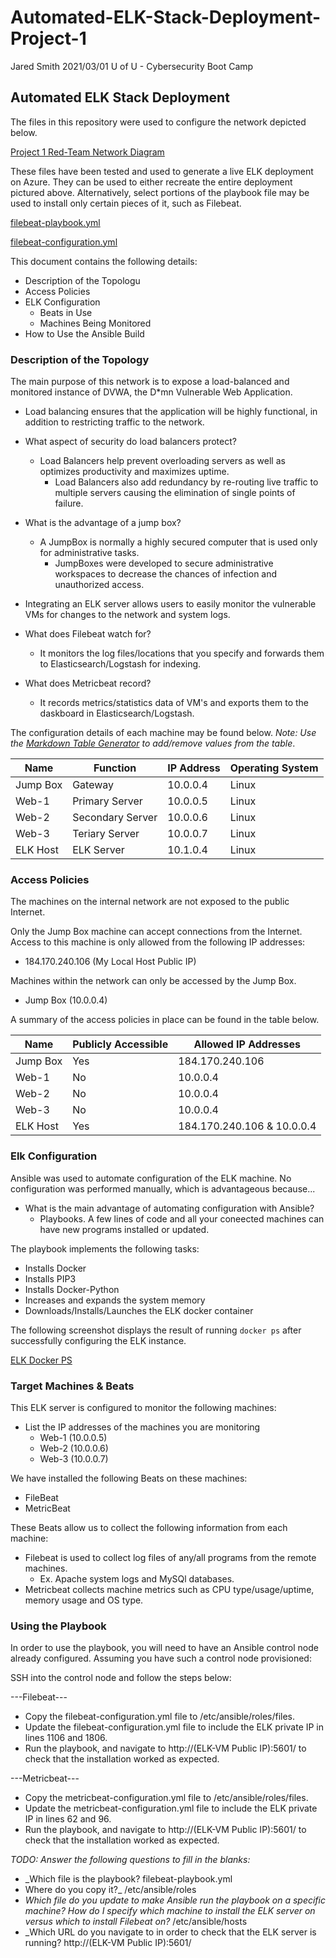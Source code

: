 # Automated-ELK-Stack-Deployment-Project-1

Jared Smith
2021/03/01
U of U - Cybersecurity Boot Camp

## Automated ELK Stack Deployment

The files in this repository were used to configure the network depicted below.

[Project 1 Red-Team Network Diagram](https://github.com/Horrizon8/UofU-BootCamp/blob/main/ELK%20Project/Diagrams/Diagram.png)

These files have been tested and used to generate a live ELK deployment on Azure. They can be used to either recreate the entire deployment pictured above. Alternatively, select portions of the playbook file may be used to install only certain pieces of it, such as Filebeat.

[filebeat-playbook.yml](https://github.com/Horrizon8/UofU-BootCamp/blob/main/ELK%20Project/Ansible/filebeat_playbook.yml)

[filebeat-configuration.yml](https://github.com/Horrizon8/UofU-BootCamp/blob/main/ELK%20Project/Ansible/filebeat-configuration.yml)

This document contains the following details:
- Description of the Topologu
- Access Policies
- ELK Configuration
  - Beats in Use
  - Machines Being Monitored
- How to Use the Ansible Build


### Description of the Topology

The main purpose of this network is to expose a load-balanced and monitored instance of DVWA, the D*mn Vulnerable Web Application.

- Load balancing ensures that the application will be highly functional, in addition to restricting traffic to the network.

- What aspect of security do load balancers protect? 
  - Load Balancers help prevent overloading servers as well as optimizes productivity and maximizes uptime. 
	- Load Balancers also add redundancy by re-routing live traffic to multiple servers causing the elimination of single points of failure.

- What is the advantage of a jump box?
  - A JumpBox is normally a highly secured computer that is used only for administrative tasks. 
	- JumpBoxes were developed to secure administrative workspaces to decrease the chances of infection and unauthorized access.

- Integrating an ELK server allows users to easily monitor the vulnerable VMs for changes to the network and system logs.
  
- What does Filebeat watch for?
  - It monitors the log files/locations that you specify and forwards them to Elasticsearch/Logstash for indexing.
 
- What does Metricbeat record?
  - It records metrics/statistics data of VM's and exports them to the daskboard in Elasticsearch/Logstash.

The configuration details of each machine may be found below.
_Note: Use the [Markdown Table Generator](http://www.tablesgenerator.com/markdown_tables) to add/remove values from the table_.

| Name     | Function | IP Address | Operating System |
|----------|----------|------------|------------------|
| Jump Box | Gateway  | 10.0.0.4   | Linux            |
| Web-1    | Primary Server | 10.0.0.5   | Linux            |
| Web-2    | Secondary Server | 10.0.0.6   | Linux            |
| Web-3    | Teriary Server | 10.0.0.7   | Linux            |
| ELK Host | ELK Server | 10.1.0.4 | Linux |
### Access Policies

The machines on the internal network are not exposed to the public Internet. 

Only the Jump Box machine can accept connections from the Internet. Access to this machine is only allowed from the following IP addresses:
- 184.170.240.106 (My Local Host Public IP)

Machines within the network can only be accessed by the Jump Box.
- Jump Box (10.0.0.4)

A summary of the access policies in place can be found in the table below.

| Name     | Publicly Accessible | Allowed IP Addresses |
|----------|---------------------|----------------------|
| Jump Box | Yes | 184.170.240.106 |
| Web-1    | No | 10.0.0.4 |
| Web-2    | No | 10.0.0.4 |
| Web-3    | No | 10.0.0.4 |
| ELK Host | Yes | 184.170.240.106 & 10.0.0.4 |

### Elk Configuration

Ansible was used to automate configuration of the ELK machine. No configuration was performed manually, which is advantageous because...

- What is the main advantage of automating configuration with Ansible?
	- Playbooks. A few lines of code and all your coneected machines can have new programs installed or updated.

The playbook implements the following tasks:

- Installs Docker
- Installs PIP3
- Installs Docker-Python
- Increases and expands the system memory
- Downloads/Installs/Launches the ELK docker container

The following screenshot displays the result of running `docker ps` after successfully configuring the ELK instance.

[ELK Docker PS](https://github.com/Horrizon8/UofU-BootCamp/blob/main/ELK%20Project/Images/docker_ps_output.png)

### Target Machines & Beats
This ELK server is configured to monitor the following machines:

- List the IP addresses of the machines you are monitoring
  - Web-1 (10.0.0.5)
  - Web-2 (10.0.0.6)
  - Web-3 (10.0.0.7)

We have installed the following Beats on these machines:
- FileBeat
- MetricBeat

These Beats allow us to collect the following information from each machine:
- Filebeat is used to collect log files of any/all programs from the remote machines.
	- Ex. Apache system logs and MySQl databases.	
- Metricbeat collects machine metrics such as CPU type/usage/uptime, memory usage and OS type.

### Using the Playbook
In order to use the playbook, you will need to have an Ansible control node already configured. Assuming you have such a control node provisioned: 

SSH into the control node and follow the steps below:

---Filebeat---

- Copy the filebeat-configuration.yml file to /etc/ansible/roles/files.
- Update the filebeat-configuration.yml file to include the ELK private IP in lines 1106 and 1806.
- Run the playbook, and navigate to http://(ELK-VM Public IP):5601/ to check that the installation worked as expected.

---Metricbeat---

- Copy the metricbeat-configuration.yml file to /etc/ansible/roles/files.
- Update the metricbeat-configuration.yml file to include the ELK private IP in lines 62 and 96.
- Run the playbook, and navigate to http://(ELK-VM Public IP):5601/ to check that the installation worked as expected.

_TODO: Answer the following questions to fill in the blanks:_
- _Which file is the playbook? filebeat-playbook.yml
- Where do you copy it?_ /etc/ansible/roles
- _Which file do you update to make Ansible run the playbook on a specific machine? How do I specify which machine to install the ELK server on versus which to install Filebeat on?_ /etc/ansible/hosts 
- _Which URL do you navigate to in order to check that the ELK server is running? http://(ELK-VM Public IP):5601/
